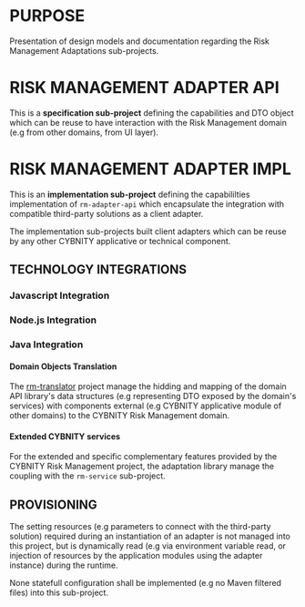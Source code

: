 # PURPOSE
Presentation of design models and documentation regarding the Risk Management Adaptations sub-projects.

# RISK MANAGEMENT ADAPTER API
This is a **specification sub-project** defining the capabilities and DTO object which can be reuse to have interaction with the Risk Management domain (e.g from other domains, from UI layer).

# RISK MANAGEMENT ADAPTER IMPL
This is an **implementation sub-project** defining the capabililties implementation of `rm-adapter-api` which encapsulate the integration with compatible third-party solutions as a client adapter.

The implementation sub-projects built client adapters which can be reuse by any other CYBNITY applicative or technical component.

## TECHNOLOGY INTEGRATIONS

### Javascript Integration

### Node.js Integration

### Java Integration

#### Domain Objects Translation
The [rm-translator](/implementation-line/risk-management/ac-translator) project manage the hidding and mapping of the domain API library's data structures (e.g representing DTO exposed by the domain's services) with components external (e.g CYBNITY applicative module of other domains) to the CYBNITY Risk Management domain.

#### Extended CYBNITY services
For the extended and specific complementary features provided by the CYBNITY Risk Management project, the adaptation library manage the coupling with the `rm-service` sub-project.

## PROVISIONING
The setting resources (e.g parameters to connect with the third-party solution) required during an instantiation of an adapter is not managed into this project, but is dynamically read (e.g via environment variable read, or injection of resources by the application modules using the adapter instance) during the runtime.

None statefull configuration shall be implemented (e.g no Maven filtered files) into this sub-project.

